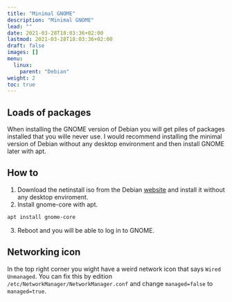 ```yaml
---
title: "Minimal GNOME"
description: "Minimal GNOME"
lead: ""
date: 2021-03-28T18:03:36+02:00
lastmod: 2021-03-28T18:03:36+02:00
draft: false
images: []
menu: 
  linux:
    parent: "Debian"
weight: 2
toc: true
---
```


## Loads of packages

When installing the GNOME version of Debian you will get piles of packages installed that you wille never use. I would recommend installing the minimal version of Debian without any desktop environment and then install GNOME later with apt.

## How to

1. Download the netinstall iso from the Debian [website](https://www.debian.org/) and install it without any desktop enviroment.
2. Install gnome-core with apt.
```sh
apt install gnome-core
```
3. Reboot and you will be able to log in to GNOME.

## Networking icon

In the top right corner you wight have a weird network icon that says `Wired Unmanaged`. You can fix this by edition `/etc/NetworkManager/NetworkManager.conf` and change `managed=false` to `managed=true`.
